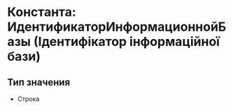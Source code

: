 ﻿# Константа: ИдентификаторИнформационнойБазы (Ідентифікатор інформаційної бази)

## Тип значения

- Строка


